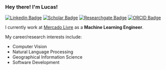 ### Hey there! I'm Lucas!

[![Linkedin Badge](https://img.shields.io/badge/-LinkedIn-blue?logo=Linkedin&logoColor=white&link=https://www.linkedin.com/in/lucasmaypetry)](https://www.linkedin.com/in/lucasmaypetry)
[![Scholar Badge](https://img.shields.io/badge/-Scholar-gray?logo=Google&logoColor=white&link=https://scholar.google.com/citations?user=nKGT_csAAAAJ)](https://scholar.google.com/citations?user=nKGT_csAAAAJ)
[![Researchgate Badge](https://img.shields.io/badge/-ResearchGate-0cb?logo=Researchgate&logoColor=white&link=https://www.researchgate.net/profile/Lucas_May_Petry)](https://www.researchgate.net/profile/Lucas_May_Petry)
[![ORCID Badge](https://img.shields.io/badge/-ORCID-green?logo=Orcid&logoColor=white&link=https://orcid.org/0000-0003-1462-4538)](https://orcid.org/0000-0003-1462-4538)

I currently work at [Mercado Livre](https://mercadolivre.com/) as a **Machine Learning Engineer**.

My career/research interests include:
- Computer Vision
- Natural Language Processing
- Geographical Information Science
- Software Development
